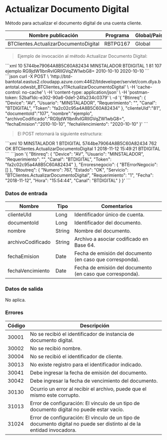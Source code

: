 # Actualizar Documento Digital 

Método para actualizar el documento digital de una cuenta cliente. 

Nombre publicación | Programa | Global/País 
--------- | ----------- | ----------- 
BTClientes.ActualizarDocumentoDigital | RBTPG167 | Global 

> Ejemplo de invocación al método Actualizar Documento Digital: 

<code-group> 
<code-block title="XML" active> 
```xml 
<soapenv:Envelope xmlns:soapenv="http://schemas.xmlsoap.org/soap/envelope/" xmlns:bts="http://uy.com.dlya.bantotal/BTSOA/"> 
   <soapenv:Header/> 
   <soapenv:Body> 
      <bts:BTClientes.ActualizarDocumentoDigital> 
        <bts:Btinreq> 
            <bts:Device>10</bts:Device> 
            <bts:Token>5744be79064A8B5C60A82434</bts:Token> 
            <bts:Usuario>MINSTALADOR</bts:Usuario> 
            <bts:Canal>BTDIGITAL</bts:Canal> 
            <bts:Requerimiento>1</bts:Requerimiento> 
         </bts:Btinreq> 
         <bts:clienteUId>81</bts:clienteUId> 
         <bts:documentoId>107</bts:documentoId> 
         <bts:nombre>ejemplo</bts:nombre> 
         <bts:archivoCodificado>RG9jdW1lbnRvIGRlIGVqZW1wbG8=</bts:archivoCodificado> 
         <bts:fechaEmision>2010-10-10</bts:fechaEmision> 
         <bts:fechaVencimiento>2020-10-10</bts:fechaVencimiento> 
      </bts:BTClientes.ActualizarDocumentoDigital> 
   </soapenv:Body> 
</soapenv:Envelope> 
``` 
</code-block> 

<code-block title="JSON"> 
```json 
curl -X POST \ 
  'http://btd-bantotal.eastus2.cloudapp.azure.com:4462/btdeveloper/servlet/com.dlya.bantotal.odwsbt_BTClientes_v1?ActualizarDocumentoDigital' \ 
  -H 'cache-control: no-cache' \ 
  -H 'content-type: application/json' \ 
  -H 'postman-token: 52baf1dc-e302-90a6-0de1-24fa234c0379' \ 
  -d '{ 
	"Btinreq": { 
		"Device": "AV", 
		"Usuario": "MINSTALADOR", 
		"Requerimiento": "", 
		"Canal": "BTDIGITAL", 
		"Token": "fa2c02c95a4A8B5C60A82434" 
	}, 
	 "clienteUId":"81", 
    "documentoId":"107", 
    "nombre":"ejemplo", 
    "archivoCodificado":"RG9jdW1lbnRvIGRlIGVqZW1wbG8=", 
    "fechaEmision":"2010-10-10", 
    "fechaVencimiento": "2020-10-10" 
}' 
``` 
</code-block> 
</code-group> 

> El POST retornará la siguiente estructura: 

<code-group> 
<code-block title="XML" active> 
```xml 
<SOAP-ENV:Envelope xmlns:SOAP-ENV="http://schemas.xmlsoap.org/soap/envelope/" xmlns:xsd="http://www.w3.org/2001/XMLSchema" xmlns:SOAP-ENC="http://schemas.xmlsoap.org/soap/encoding/" xmlns:xsi="http://www.w3.org/2001/XMLSchema-instance"> 
   <SOAP-ENV:Body> 
      <BTClientes.ActualizarDocumentoDigitalResponse xmlns="http://uy.com.dlya.bantotal/BTSOA/"> 
         <Btinreq> 
            <Device>10</Device> 
            <Usuario>MINSTALADOR</Usuario> 
            <Requerimiento>1</Requerimiento> 
            <Canal>BTDIGITAL</Canal> 
            <Token>5744be79064A8B5C60A82434</Token> 
         </Btinreq> 
         <Erroresnegocio></Erroresnegocio> 
         <Btoutreq> 
            <Numero>762</Numero> 
            <Estado>OK</Estado> 
            <Servicio>BTClientes.ActualizarDocumentoDigital</Servicio> 
            <Requerimiento>1</Requerimiento> 
            <Fecha>2018-11-12</Fecha> 
            <Hora>15:49:21</Hora> 
            <Canal>BTDIGITAL</Canal> 
         </Btoutreq> 
      </BTClientes.ActualizarDocumentoDigitalResponse> 
   </SOAP-ENV:Body> 
</SOAP-ENV:Envelope> 
``` 
</code-block> 

<code-block title="JSON"> 
```json 
'{ 
	"Btinreq": { 
		"Device": "AV", 
		"Usuario": "MINSTALADOR", 
		"Requerimiento": "", 
		"Canal": "BTDIGITAL", 
		"Token": "fa2c02c95a4A8B5C60A82434" 
	}, 
    "Erroresnegocio": { 
        "BTErrorNegocio": [] 
    }, 
    "Btoutreq": { 
        "Numero": 767, 
        "Estado": "OK", 
        "Servicio": "BTClientes.ActualizarDocumentoDigital", 
        "Requerimiento": "1", 
        "Fecha": "2018-11-12", 
        "Hora": "15:54:44", 
        "Canal": "BTDIGITAL" 
    } 
}' 
``` 
</code-block> 
</code-group>  

### Datos de entrada 

Nombre | Tipo | Comentarios 
--------- | ----------- | ----------- 
clienteUId | Long | Identificador único de cuenta. 
documentoId | Long | Identificador del documento. 
nombre | String | Nombre del documento. 
archivoCodificado | String | Archivo a asociar codificado en Base 64. 
fechaEmision | Date | Fecha de emisión del documento (en caso que corresponda). 
fechaVencimiento | Date | Fecha de emisión del documento (en caso que corresponda).  

### Datos de salida 

No aplica.  

### Errores 

Código | Descripción 
--------- | ----------- 
30001 | No se recibió el identificador de instancia de documento digital. 
30002 | No se recibió nombre. 
30004 | No se recibió el identificador de cliente. 
30013 | No existe registro para el identificador indicado. 
30041 | Debe ingresar la fecha de emisión del documento. 
30042 | Debe ingresar la fecha de vencimiento del documento. 
30130 | Ocurrio un error al recibir el archivo, puede que el mismo este corrupto. 
31013 | Error de configuración: El vínculo de un tipo de documento digital no puede estar vacío. 
31024 | Error de configuración: El vínculo de un tipo de documento digital no puede ser distinto al de la entidad invocadora. 

 
